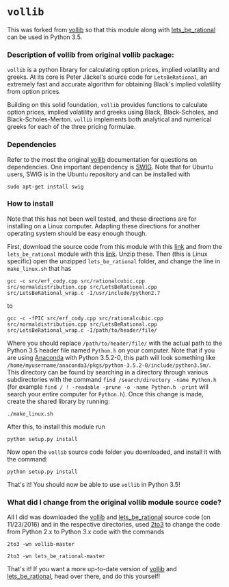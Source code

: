 # `vollib`

This was forked from [vollib](https://github.com/vollib/vollib) so that this module along with [lets_be_rational](https://github.com/vollib/lets_be_rational) can be used in Python 3.5. 

### Description of vollib from original vollib package:

`vollib` is a python library for calculating option prices, 
implied volatility and greeks. At its core is Peter Jäckel's 
source code for `LetsBeRational`, an extremely fast and accurate algorithm 
for obtaining Black's implied volatility from option prices.

Building on this solid foundation, `vollib` provides functions 
to calculate option prices, implied volatility and greeks using 
Black, Black-Scholes, and Black-Scholes-Merton. `vollib` 
implements both analytical and numerical greeks for each of the three pricing formulae.

### Dependencies

Refer to the most the original [vollib](https://github.com/vollib/vollib) documentation for questions on dependencies. One important dependency is [SWIG](http://www.swig.org/download.html). Note that for Ubuntu users, SWIG is in the Ubuntu repository and can be installed with

```
sudo apt-get install swig
```

### How to install

Note that this has not been well tested, and these directions are for installing on a Linux computer. Adapting these directions for another operating system should be easy enough though. 

First, download the source code from this module with this [link](https://github.com/carterkd/vollib/archive/master.zip) and from the `lets_be_rational` module with this [link](https://github.com/carterkd/lets_be_rational/archive/master.zip). Unzip these. Then (this is Linux specific) open the unzipped `lets_be_rational` folder, and change the line in `make_linux.sh` that has
```
gcc -c src/erf_cody.cpp src/rationalcubic.cpp src/normaldistribution.cpp src/LetsBeRational.cpp src/LetsBeRational_wrap.c -I/usr/include/python2.7
```
to
```
gcc -c -fPIC src/erf_cody.cpp src/rationalcubic.cpp src/normaldistribution.cpp src/LetsBeRational.cpp src/LetsBeRational_wrap.c -I/path/to/header/file/
```
Where you should replace `/path/to/header/file/` with the actual path to the Python 3.5 header file named `Python.h` on your computer. Note that if you are using [Anaconda](https://www.continuum.io/downloads) with Python 3.5.2-0, this path will look something like `/home/myusername/anaconda3/pkgs/python-3.5.2-0/include/python3.5m/`. This directory can be found by searching in a directory through various subdirectories with the command `find /search/directory -name Python.h` (for example `find / ! -readable -prune -o -name Python.h -print` will search your entire computer for `Python.h`). Once this change is made, create the shared library by running:
```
./make_linux.sh
```

After this, to install this module run
``` 
python setup.py install
``` 

Now open the `vollib` source code folder you downloaded, and install it with the command:
```
python setup.py install
```

That's it! You should now be able to use `vollib` in Python 3.5!

### What did I change from the original vollib module source code?

All I did was downloaded the [vollib](https://github.com/vollib/vollib) and [lets_be_rational](https://github.com/vollib/lets_be_rational) source code (on 11/23/2016) and in the respective directories, used [2to3](https://docs.python.org/3.0/library/2to3.html) to change the code from Python 2.x to Python 3.x code with the commands
```
2to3 -wn vollib-master
```
```
2to3 -wn lets_be_rational-master
```

That's it! If you want a more up-to-date version of [vollib](https://github.com/vollib/vollib) and [lets_be_rational](https://github.com/vollib/lets_be_rational), head over there, and do this yourself!
